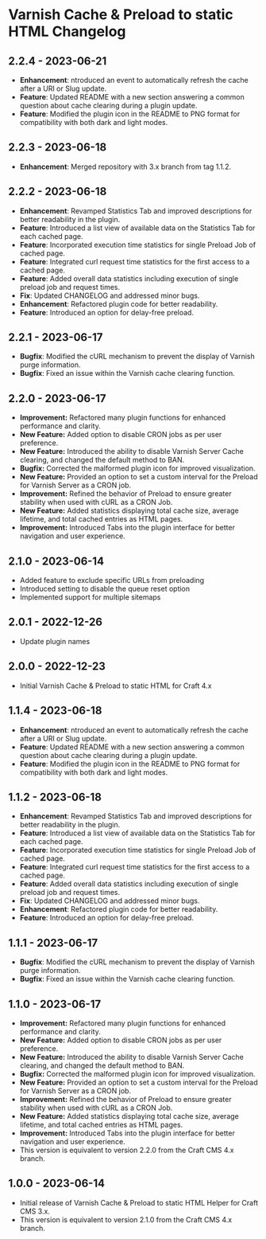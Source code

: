 # Varnish Cache & Preload to static HTML Changelog

## 2.2.4 - 2023-06-21

- **Enhancement**: ntroduced an event to automatically refresh the cache after a URI or Slug update.
- **Feature**: Updated README with a new section answering a common question about cache clearing during a plugin update.
- **Feature**: Modified the plugin icon in the README to PNG format for compatibility with both dark and light modes.

## 2.2.3 - 2023-06-18

- **Enhancement**: Merged repository with 3.x branch from tag 1.1.2.

## 2.2.2 - 2023-06-18

- **Enhancement**: Revamped Statistics Tab and improved descriptions for better readability in the plugin.
- **Feature**: Introduced a list view of available data on the Statistics Tab for each cached page.
- **Feature**: Incorporated execution time statistics for single Preload Job of cached page.
- **Feature**: Integrated curl request time statistics for the first access to a cached page.
- **Feature**: Added overall data statistics including execution of single preload job and request times.
- **Fix**: Updated CHANGELOG and addressed minor bugs.
- **Enhancement**: Refactored plugin code for better readability.
- **Feature**: Introduced an option for delay-free preload.

## 2.2.1 - 2023-06-17

- **Bugfix**: Modified the cURL mechanism to prevent the display of Varnish purge information.
- **Bugfix**: Fixed an issue within the Varnish cache clearing function.

## 2.2.0 - 2023-06-17

- **Improvement:** Refactored many plugin functions for enhanced performance and clarity.
- **New Feature:** Added option to disable CRON jobs as per user preference.
- **New Feature:** Introduced the ability to disable Varnish Server Cache clearing, and changed the default method to BAN.
- **Bugfix:** Corrected the malformed plugin icon for improved visualization.
- **New Feature:** Provided an option to set a custom interval for the Preload for Varnish Server as a CRON job.
- **Improvement:** Refined the behavior of Preload to ensure greater stability when used with cURL as a CRON Job.
- **New Feature:** Added statistics displaying total cache size, average lifetime, and total cached entries as HTML pages.
- **Improvement:** Introduced Tabs into the plugin interface for better navigation and user experience.

## 2.1.0 - 2023-06-14

- Added feature to exclude specific URLs from preloading
- Introduced setting to disable the queue reset option
- Implemented support for multiple sitemaps

## 2.0.1 - 2022-12-26

- Update plugin names

## 2.0.0 - 2022-12-23

- Initial Varnish Cache & Preload to static HTML for Craft 4.x

## 1.1.4 - 2023-06-18

- **Enhancement**: ntroduced an event to automatically refresh the cache after a URI or Slug update.
- **Feature**: Updated README with a new section answering a common question about cache clearing during a plugin update.
- **Feature**: Modified the plugin icon in the README to PNG format for compatibility with both dark and light modes.

## 1.1.2 - 2023-06-18

- **Enhancement**: Revamped Statistics Tab and improved descriptions for better readability in the plugin.
- **Feature**: Introduced a list view of available data on the Statistics Tab for each cached page.
- **Feature**: Incorporated execution time statistics for single Preload Job of cached page.
- **Feature**: Integrated curl request time statistics for the first access to a cached page.
- **Feature**: Added overall data statistics including execution of single preload job and request times.
- **Fix**: Updated CHANGELOG and addressed minor bugs.
- **Enhancement**: Refactored plugin code for better readability.
- **Feature**: Introduced an option for delay-free preload.

## 1.1.1 - 2023-06-17

- **Bugfix**: Modified the cURL mechanism to prevent the display of Varnish purge information.
- **Bugfix**: Fixed an issue within the Varnish cache clearing function.

## 1.1.0 - 2023-06-17

- **Improvement:** Refactored many plugin functions for enhanced performance and clarity.
- **New Feature:** Added option to disable CRON jobs as per user preference.
- **New Feature:** Introduced the ability to disable Varnish Server Cache clearing, and changed the default method to BAN.
- **Bugfix:** Corrected the malformed plugin icon for improved visualization.
- **New Feature:** Provided an option to set a custom interval for the Preload for Varnish Server as a CRON job.
- **Improvement:** Refined the behavior of Preload to ensure greater stability when used with cURL as a CRON Job.
- **New Feature:** Added statistics displaying total cache size, average lifetime, and total cached entries as HTML pages.
- **Improvement:** Introduced Tabs into the plugin interface for better navigation and user experience.
- This version is equivalent to version 2.2.0 from the Craft CMS 4.x branch.

## 1.0.0 - 2023-06-14

- Initial release of Varnish Cache & Preload to static HTML Helper for Craft CMS 3.x.
- This version is equivalent to version 2.1.0 from the Craft CMS 4.x branch.